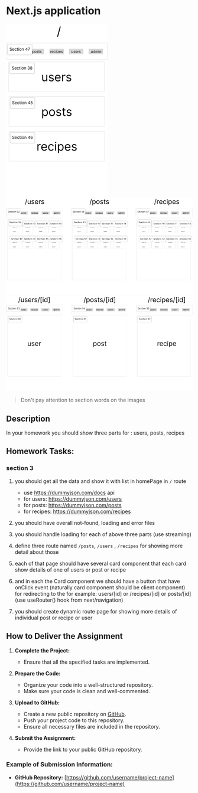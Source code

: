 # Next.js application

![Next.js app design](help/Group%201.png)
![Next.js app design](help/Group%202.png)
![Next.js app design](help/Group%203.png)

> Don't pay attention to section words on the images

## Description

In your homework you should show three parts for : users, posts, recipes

## Homework Tasks:

### section 3

1. you should get all the data and show it with list in homePage in `/` route
   - use https://dummyjson.com/docs api
   - for users: https://dummyjson.com/users
   - for posts: https://dummyjson.com/posts
   - for recipes: https://dummyjson.com/recipes
2. you should have overall not-found, loading and error files

3. you should handle loading for each of above three parts (use streaming)

4. define three route named `/posts`, `/users` , `/recipes` for showing more detail about those

5. each of that page should have several card component that each card show details of one of users or post or recipe

6. and in each the Card component we should have a button that have onClick event (naturally card component should be client component) for redirecting to the for example: users/[id] or /recipes/[id] or posts/[id](use useRouter() hook from next/navigation)

7. you should create dynamic route page for showing more details of individual post or recipe or user

## How to Deliver the Assignment

1. **Complete the Project:**

   - Ensure that all the specified tasks are implemented.

2. **Prepare the Code:**

   - Organize your code into a well-structured repository.
   - Make sure your code is clean and well-commented.

3. **Upload to GitHub:**

   - Create a new public repository on [GitHub](https://github.com/).
   - Push your project code to this repository.
   - Ensure all necessary files are included in the repository.

4. **Submit the Assignment:**
   - Provide the link to your public GitHub repository.

### Example of Submission Information:

- **GitHub Repository:** [https://github.com/username/project-name](https://github.com/username/project-name)
